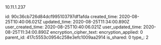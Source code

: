 10.11.1.237

id: 90c36cb726d84dcf995103797df1afda
created_time: 2020-08-25T10:40:06.021Z
updated_time: 2020-08-25T11:34:00.890Z
user_created_time: 2020-08-25T10:40:06.021Z
user_updated_time: 2020-08-25T11:34:00.890Z
encryption_cipher_text: 
encryption_applied: 0
parent_id: 417c5553c0954c258e3efc1009aa2914
is_shared: 0
type_: 2